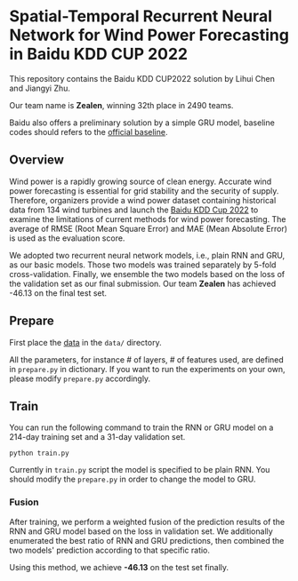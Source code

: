 # Spatial-Temporal Recurrent Neural Network for Wind Power Forecasting in Baidu KDD CUP 2022

This repository contains the Baidu KDD CUP2022 solution by Lihui Chen and Jiangyi Zhu.  

Our team name is **Zealen**, winning 32th place in 2490 teams. 

Baidu also offers a preliminary solution by a simple GRU model, baseline codes should refers to the [official baseline](https://github.com/PaddlePaddle/PGL/tree/main/examples/kddcup2022/wpf_baseline).

## Overview

Wind power is a rapidly growing source of clean energy. Accurate wind power forecasting is essential for grid stability and the security of supply. Therefore, organizers provide a wind power dataset containing historical data from 134 wind turbines and launch the [Baidu KDD Cup 2022](https://aistudio.baidu.com/aistudio/competition/detail/152/0/introduction) to examine the limitations of current methods for wind power forecasting. The average of RMSE (Root Mean Square Error) and MAE (Mean Absolute Error) is used as the evaluation score. 

We adopted two recurrent neural network models, i.e., plain RNN and GRU, as our basic models. Those two models was trained separately by 5-fold cross-validation. Finally, we ensemble the two models based on the loss of the validation set as our final submission. Our team **Zealen** has achieved -46.13 on the final test set.

## Prepare

First place the [data](https://aistudio.baidu.com/aistudio/competition/detail/152/0/datasets) in the `data/` directory.

All the parameters, for instance \# of layers, \# of features used, are defined in `prepare.py` in dictionary. If you want to run the experiments on your own, please modify `prepare.py` accordingly.

## Train

You can run the following command to train the RNN or GRU model on a 214-day training set and a 31-day validation set.

```shell
python train.py
```

Currently in `train.py` script the model is specified to be plain RNN. You should modify the `prepare.py` in order to change the model to GRU.

### Fusion

After training, we perform a weighted fusion of the prediction results of the RNN and GRU model based on the loss in validation set. We additionally enumerated the best ratio of RNN and GRU predictions, then combined the two models' prediction according to that specific ratio. 

Using this method, we achieve **-46.13** on the test set finally.

